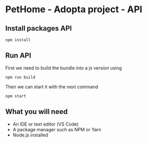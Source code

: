 # PetHome - Adopta project - API

## Install packages API
```
npm install
```

## Run API
First we need to build the bundle into a js version using
```
npm run build
```
Then we can start it with the next command
```
npm start
```

## What you will need
* An IDE or text editor (VS Code)
* A package manager such as NPM or Yarn
* Node.js installed

